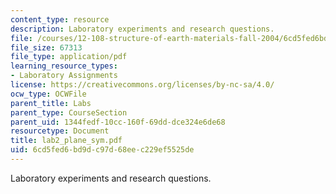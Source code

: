 ```yaml
---
content_type: resource
description: Laboratory experiments and research questions.
file: /courses/12-108-structure-of-earth-materials-fall-2004/6cd5fed6bd9dc97d68eec229ef5525de_lab2_plane_sym.pdf
file_size: 67313
file_type: application/pdf
learning_resource_types:
- Laboratory Assignments
license: https://creativecommons.org/licenses/by-nc-sa/4.0/
ocw_type: OCWFile
parent_title: Labs
parent_type: CourseSection
parent_uid: 1344fedf-10cc-160f-69dd-dce324e6de68
resourcetype: Document
title: lab2_plane_sym.pdf
uid: 6cd5fed6-bd9d-c97d-68ee-c229ef5525de
---
```

Laboratory experiments and research questions.